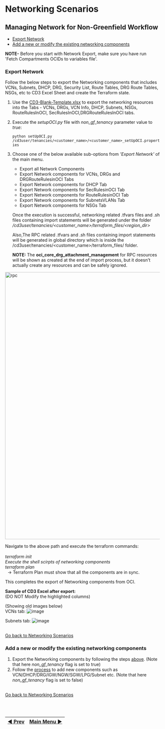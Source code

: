 # Networking Scenarios

## Managing Network for Non-Greenfield Workflow
- [Export Network](#non-greenfield-tenancies)
- [Add a new or modify the existing networking components](#add-a-new-or-modify-the-existing-networking-components)


**NOTE-**
Before you start with Network Export, make sure you have run 'Fetch Compartments OCIDs to variables file'.

### Export Network

Follow the below steps to export the Networking components that includes VCNs, Subnets, DHCP, DRG, Security List, Route Tables, DRG Route Tables, NSGs, etc to CD3 Excel Sheet and create the Terraform state.

1. Use the [CD3-Blank-Template.xlsx](/cd3_automation_toolkit/example) to export the networking resources into the Tabs - VCNs, DRGs, VCN Info, DHCP, Subnets, NSGs, RouteRulesInOCI, SecRulesInOCI,DRGRouteRulesInOCI tabs.
   
2. Execute the _setupOCI.py_ file with _non_gf_tenancy_ parameter value to _true_:
   
   ```python setUpOCI.py /cd3user/tenancies/<customer_name>/<customer_name>_setUpOCI.properties```
   
3. Choose one of the below available sub-options from _'Export Network'_ of the main menu. 
   - Export all Network Components
   - Export Network components for VCNs, DRGs and DRGRouteRulesinOCI Tabs
   - Export Network components for DHCP Tab
   - Export Network components for SecRulesinOCI Tab
   - Export Network components for RouteRulesinOCI Tab
   - Export Network components for SubnetsVLANs Tab
   - Export Network components for NSGs Tab
   
   Once the execution is successful, networking related .tfvars files and .sh files containing import statements will be generated under the folder _/cd3user/tenancies/<customer\_name>/terraform_files/<region_dir>_
   
   Also,The RPC related .tfvars and .sh files containing import statements will be generated in global directory which is inside the /cd3user/tenancies/<customer\_name>/terraform_files/ folder. 

   **NOTE:** The **oci_core_drg_attachment_management** for RPC resources will be shown as created at the end of import process, but it doesn't actually create any resources and can be safely ignored.

<img width="870" alt="rpc" src="https://github.com/oracle-devrel/cd3-automation-toolkit/assets/103548537/1a5d94a8-3309-4edf-84b4-f0e824e0c7d7">
    
   Navigate to the above path and execute the terraform commands:<br>
       <br>_terraform init_
       <br>_Execute the shell scirpts of networking components_
       <br>_terraform plan_
       <br>&nbsp;&nbsp;→ Terraform Plan must show that all the components are in sync.
   
This completes the export of Networking components from OCI.

**Sample of CD3 Excel after export:**
<br>(DO NOT Modify the highlighted columns)

(Showing old images below)
<br>VCNs tab:
![image](https://user-images.githubusercontent.com/115973871/214372501-65e68d60-bedd-4df9-bf84-a2316d0f6c62.png)

Subnets tab:
![image](https://user-images.githubusercontent.com/115973871/214372535-69714cbc-1980-4dd5-ae52-e20441903d8a.png)

<br>[Go back to Networking Scenarios](#networking-scenarios)
### Add a new or modify the existing networking components
1. Export the Networking components by following the steps [above](#1-export-network). (Note that here _non\_gf\_tenancy_ flag is set to true)
2. Follow the [process](/cd3_automation_toolkit/documentation/user_guide/NetworkingScenariosGF.md#modify-network) to add new components such as VCN/DHCP/DRG/IGW/NGW/SGW/LPG/Subnet etc. (Note that here _non\_gf\_tenancy_ flag is set to false)

<br>[Go back to Networking Scenarios](#networking-scenarios)


<br><br>
<div align='center'>

| <a href="/cd3_automation_toolkit/documentation/user_guide/NonGreenField.md">:arrow_backward: Prev</a> | <a href="/README.md#table-of-contents-bookmark">Main Menu :arrow_forward:</a> |
| :---- | -------: |
  
</div>
